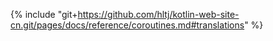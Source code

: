 {% include "git+https://github.com/hltj/kotlin-web-site-cn.git/pages/docs/reference/coroutines.md#translations" %}
